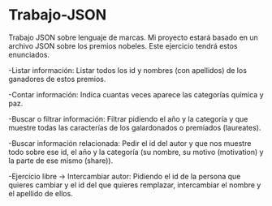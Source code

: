 # Trabajo-JSON
Trabajo JSON sobre lenguaje de marcas.
Mi proyecto estará basado en un archivo JSON sobre los premios nobeles. Este ejercicio tendrá estos enunciados.

-Listar información: Listar todos los id y nombres (con apellidos) de los ganadores de estos premios.

-Contar información: Indica cuantas veces aparece las categorías química y paz. 

-Buscar o filtrar información: Filtrar pidiendo el año y la categoría y que muestre todas las caracterías de los galardonados o premiados (laureates).

-Buscar información relacionada: Pedir el id del autor y que nos muestre todo sobre ese id, el año y la categoría (su nombre, su motivo (motivation) y la parte de ese mismo (share)).

-Ejercicio libre -> Intercambiar autor: Pidiendo el id de la persona que quieres cambiar y el id del que quieres remplazar, intercambiar el nombre y el apellido de ellos. 
